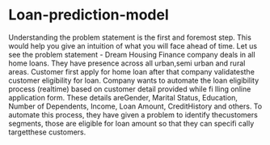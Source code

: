 # Loan-prediction-model
Understanding the problem statement is the first and foremost step. This would help you give an intuition of what you will face ahead of time. Let us see the problem statement -
Dream Housing Finance company deals in all home loans. 
They have presence across all urban,semi urban and rural areas. 
Customer first apply for home loan after that company validatesthe customer eligibility for loan. 
Company wants to automate the loan eligibility process (realtime) based on customer detail provided while fi lling online application form. 
These details areGender, Marital Status, Education, Number of Dependents, Income, Loan Amount, CreditHistory and others. 
To automate this process, they have given a problem to identify thecustomers segments, those are eligible for loan amount so that they can specifi cally targetthese customers.
